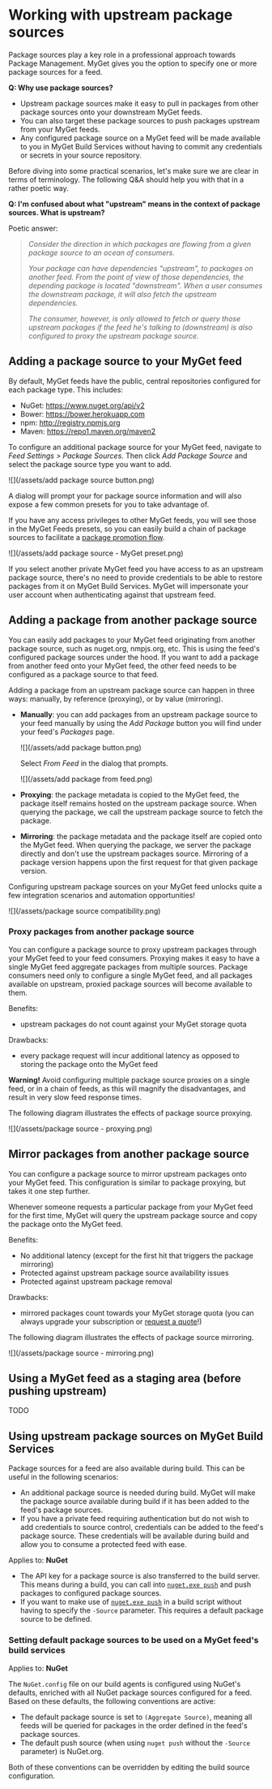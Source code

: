 # Working with upstream package sources

Package sources play a key role in a professional approach towards Package Management. MyGet gives you the option to specify one or more package sources for a feed. 

**Q: Why use package sources?**

* Upstream package sources make it easy to pull in packages from other package sources onto your downstream MyGet feeds. 
* You can also target these package sources to push packages upstream from your MyGet feeds.
* Any configured package source on a MyGet feed will be made available to you in MyGet Build Services without having to commit any credentials or secrets in your source repository.

Before diving into some practical scenarios, let's make sure we are clear in terms of terminology. The following Q&A should help you with that in a rather poetic way.

**Q: I'm confused about what "upstream" means in the context of package sources. What is upstream?**

Poetic answer:

> _Consider the direction in which packages are flowing from a given package source to an ocean of consumers._
> 
> _Your package can have dependencies "upstream", to packages on another feed._
> _From the point of view of those dependencies, the depending package is located "downstream"._
> _When a user consumes the downstream package, it will also fetch the upstream dependencies._
> 
> _The consumer, however, is only allowed to fetch or query those upstream packages if the feed he's talking to (downstream) is also configured to proxy the upstream package source._

## Adding a package source to your MyGet feed

By default, MyGet feeds have the public, central repositories configured for each package type. This includes:

* NuGet: https://www.nuget.org/api/v2
* Bower: https://bower.herokuapp.com
* npm: http://registry.npmjs.org
* Maven: https://repo1.maven.org/maven2

To configure an additional package source for your MyGet feed, navigate to _Feed Settings > Package Sources_. Then click _Add Package Source_ and select the package source type you want to add.

![](/assets/add package source button.png)

A dialog will prompt your for package source information and will also expose a few common presets for you to take advantage of.

If you have any access privileges to other MyGet feeds, you will see those in the MyGet Feeds presets, so you can easily build a chain of package sources to facilitate a [package promotion flow](/how-to/working-with-upstream-package-sources.md#using-a-feed-as-a-staging-area-push-upstream).

![](/assets/add package source - MyGet preset.png)

If you select another private MyGet feed you have access to as an upstream package source, there's no need to provide credentials to be able to restore packages from it on MyGet Build Services. MyGet will impersonate your user account when authenticating against that upstream feed.

## Adding a package from another package source

You can easily add packages to your MyGet feed originating from another package source, such as nuget.org, nmpjs.org, etc. This is using the feed's configured package sources under the hood. If you want to add a package from another feed onto your MyGet feed, the other feed needs to be configured as a package source to that feed.

Adding a package from an upstream package source can happen in three ways: manually, by reference (proxying), or by value (mirroring).
* **Manually**: you can add packages from an upstream package source to your feed manually by using the _Add Package_ button you will find under your feed's _Packages_ page. 

  ![](/assets/add package button.png)

  Select _From Feed_ in the dialog that prompts.

  ![](/assets/add package from feed.png)

* **Proxying**: the package metadata is copied to the MyGet feed, the package itself remains hosted on the upstream package source. When querying the package, we call the upstream package source to fetch the package.
* **Mirroring**: the package metadata and the package itself are copied onto the MyGet feed. When querying the package, we server the package directly and don't use the upstream packages source. Mirroring of a package version happens upon the first request for that given package version.

Configuring upstream package sources on your MyGet feed unlocks quite a few integration scenarios and automation opportunities!

![](/assets/package source compatibility.png)

### Proxy packages from another package source

You can configure a package source to proxy upstream packages through your MyGet feed to your feed consumers. Proxying makes it easy to have a single MyGet feed aggregate packages from multiple sources. Package consumers need only to configure a single MyGet feed, and all packages available on upstream, proxied package sources will become available to them.

Benefits:
* upstream packages do not count against your MyGet storage quota

Drawbacks:
* every package request will incur additional latency as opposed to storing the package onto the MyGet feed

<p class="alert alert-warning">
<strong>Warning!</strong> Avoid configuring multiple package source proxies on a single feed, or in a chain of feeds, as this will magnify the disadvantages, and result in very slow feed response times.
</p>

The following diagram illustrates the effects of package source proxying.

![](/assets/package source - proxying.png)

## Mirror packages from another package source

You can configure a package source to mirror upstream packages onto your MyGet feed. This configuration is similar to package proxying, but takes it one step further.

Whenever someone requests a particular package from your MyGet feed for the first time, MyGet will query the upstream package source and copy the package onto the MyGet feed.

Benefits:
* No additional latency (except for the first hit that triggers the package mirroring)
* Protected against upstream package source availability issues
* Protected against upstream package removal

Drawbacks:
* mirrored packages count towards your MyGet storage quota (you can always upgrade your subscription or <a href="mailto:support@myget.org">request a quote</a>!)

The following diagram illustrates the effects of package source mirroring.

![](/assets/package source - mirroring.png)

## Using a MyGet feed as a staging area (before pushing upstream)

TODO

## Using upstream package sources on MyGet Build Services

Package sources for a feed are also available during build. This can be useful in the following scenarios:

* An additional package source is needed during build. MyGet will make the package source available during build if it has been added to the feed's package sources.
* If you have a private feed requiring authentication but do not wish to add credentials to source control, credentials can be added to the feed's package source. These credentials will be available during build and allow you to consume a protected feed with ease.

<p class="alert alert-info">
    Applies to: <strong>NuGet</strong>
</p>

* The API key for a package source is also transferred to the build server. This means during a build, you can call into [`nuget.exe push`](https://docs.microsoft.com/en-us/nuget/tools/nuget-exe-cli-reference#push) and push packages to configured package sources.
* If you want to make use of [`nuget.exe push`](https://docs.microsoft.com/en-us/nuget/tools/nuget-exe-cli-reference#push) in a build script without having to specify the `-Source` parameter. This requires a default package source to be defined.

### Setting default package sources to be used on a MyGet feed's build services

<p class="alert alert-info">
    Applies to: <strong>NuGet</strong>
</p>

The `NuGet.config` file on our build agents is configured using NuGet's defaults, enriched with all NuGet package sources configured for a feed. Based on these defaults, the following conventions are active:

* The default package source is set to `(Aggregate Source)`, meaning all feeds will be queried for packages in the order defined in the feed's package sources.
* The default push source (when using `nuget push` without the `-Source` parameter) is NuGet.org.

Both of these conventions can be overridden by editing the build source configuration.